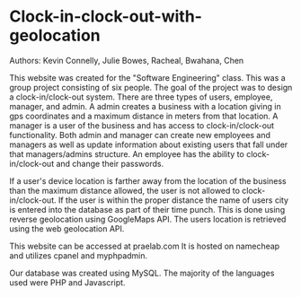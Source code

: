 # Clock-in-clock-out-with-geolocation

Authors: Kevin Connelly, Julie Bowes, Racheal, Bwahana, Chen

This website was created for the "Software Engineering" class. This was a group project consisting of six people. 
The goal of the project was to design a clock-in/clock-out system. 
There are three types of users, employee, manager, and admin.
A admin creates a business with a location giving in gps coordinates and a maximum distance in meters from that location.
A manager is a user of the business and has access to clock-in/clock-out functionality.
Both admin and manager can create new employees and managers as well as update information about existing users that fall under that managers/admins structure.
An employee has the ability to clock-in/clock-out and change their passwords.

If a user's device location is farther away from the location of the business than the maximum distance allowed, the user is not allowed to clock-in/clock-out. 
If the user is within the proper distance the name of users city is entered into the database as part of their time punch. This is done using reverse geolocation using GoogleMaps API. 
The users location is retrieved using the web geolocation API. 

This website can be accessed at praelab.com 
It is hosted on namecheap and utilizes cpanel and myphpadmin. 

Our database was created using MySQL. The majority of the languages used were PHP and Javascript.

